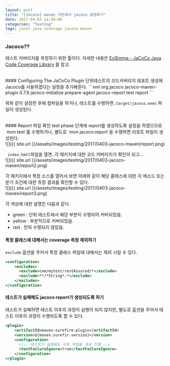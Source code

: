 ```yaml
---
layout: post
title: "[Jacoco] maven 기반에서 jacoco 설정하기"
date: 2017-04-03 14:50:00
categories: "Testing"
tags: junit java coverage jacoco maven
---
```


### Jacoco??
테스트 커버리지를 측정하기 위한 툴이다.
자세한 내용은 [EclEmma - JaCoCo Java Code Coverage Library](http://www.eclemma.org/jacoco/index.html) 를 참고.

<br/>
#### Configuring The JaCoCo Plugin
단위테스트의 코드커버리지 레포트 생성에 Jacoco를 사용하겠다는 설정을 추가해준다.
```xml
<plugin>
    <groupId>org.jacoco</groupId>
    <artifactId>jacoco-maven-plugin</artifactId>
    <version>0.7.9</version>
    <executions>
        <execution>
            <id>jacoco-initialize</id>
            <goals><goal>prepare-agent</goal></goals>
        </execution>
        <execution>
            <id>jacoco-report</id>
            <phase>test</phase>
            <goals>
                <goal>report</goal>
            </goals>
        </execution>
    </executions>
</plugin>
```

위와 같이 설정한 후에 컴파일을 하거나, 테스트를 수행하면..`target/jacoco.exec` 파일이 생성된다.

<br/>
#### Report 파일 확인
test phase 단계에 report를 생성하도록 설정을 하였으므로 `mvn test`를 수행하거나, 별도로 `mvn jacoco:report`을 수행하면 리포트 파일이 생성된다.<br/>
![]({{ site.url }}/assets/images/testing/2017/0403-jacoco-maven/report.png)


` index.hmtl`파일을 열면..각 패키지에 대한 코드 커버리지가 확인이 되고…<br/>
![]({{ site.url }}/assets/images/testing/2017/0403-jacoco-maven/report2.png)

각 패키지에서 특정 소스를 열어서 보면 아래와 같이 해당 클래스에 대한 각 메소드 또는 분기 조건에 대한 측정 결과를 확인할 수 있다.<br/>
![]({{ site.url }}/assets/images/testing/2017/0403-jacoco-maven/report3.png)

각 색상에 대한 설명은 다음과 같다.
* green : 단위 테스트에서 해당 부분이 수행되어 커버되었음.
* yellow : 부분적으로 커버되었음.
* red : 전혀 수행되지 않았음.

#### 특정 클래스에 대해서는 coverage 측정 제외하기
`exclude` 옵션을 주어서 특정 클래스 파일에 대해서는 제외 시킬 수 있다.
```xml
<configuration>
    <excludes>
      <exclude>com/mytest/restAssured/*</exclude>
      <exclude>**/*String*.*</exclude>
    </excludes>
</configuration>
```

#### 테스트가 실패해도 jacoco report가 생성되도록 하기
테스트가 실패하면 테스트 이후의 과정이 실행이 되지 않지만, 별도로 옵션을 주어서 테스트 이후의 과정이 수행되도록 할 수 있다.
```xml
<plugin>
    <artifactId>maven-surefire-plugin</artifactId>
    <version>${maven.surefir.version}</version>
    <configuration>
      <!-- 테스트가 실패해도 이후 작업을 계속 진행 -->
      <testFailureIgnore>true</testFailureIgnore>
    </configuration>
</plugin>
```

